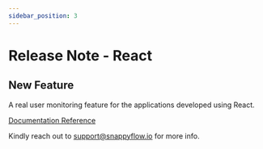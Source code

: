 ```yaml
---
sidebar_position: 3 
---
```

# Release Note - React
## New Feature

A real user monitoring feature for the applications developed using React.

[Documentation Reference](/docs/selfhosted-turbo/RUM/agent_installation/react)

Kindly reach out to [support@snappyflow.io](mailto:support@snappyflow.io) for more info.
